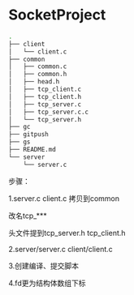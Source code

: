 # SocketProject

```bash
.
├── client
│   └── client.c
├── common
│   ├── common.c
│   ├── common.h
│   ├── head.h
│   ├── tcp_client.c
│   ├── tcp_client.h
│   ├── tcp_server.c
│   ├── tcp_server.c.c
│   └── tcp_server.h
├── gc
├── gitpush
├── gs
├── README.md
└── server
    └── server.c
```



步骤：

1.server.c	client.c	拷贝到common

改名tcp_***

头文件提到tcp_server.h	tcp_client.h

2.server/server.c	client/client.c

3.创建编译、提交脚本

4.fd更为结构体数组下标

